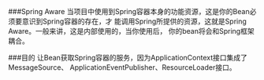 ###Spring Aware
当项目中使用到Spring容器本身的功能资源，这是你的Bean必须要意识到Spring容器的存在，才
能调用Spring所提供的资源，这就是Spring Aware。一般来讲，这是内部使用的，当你使用后，
你的bean将会和Spring框架耦合。

###目的
让Bean获取Spring容器的服务，因为ApplicationContext接口集成了MessageSource、
ApplicationEventPublisher、ResourceLoader接口。